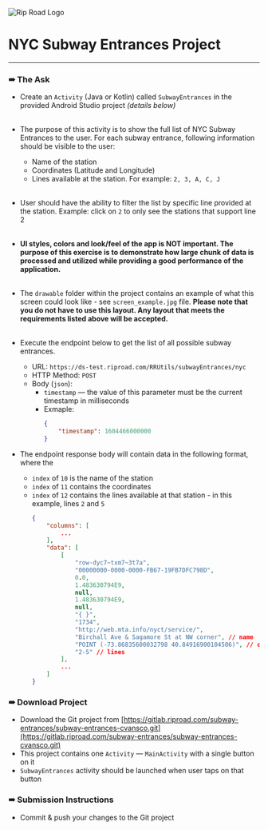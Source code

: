 ![Rip Road Logo](https://fileshare.riproad.com/riproad-logo-sm.png)
# NYC Subway Entrances Project
---


### ➠ The Ask
- Create an `Activity` (Java or Kotlin) called `SubwayEntrances` in the provided Android Studio project *(details below)*<br/><br/>

- The purpose of this activity is to show the full list of NYC Subway Entrances to the user. For each subway entrance, following information should be visible to the user:
    - Name of the station
    - Coordinates (Latitude and Longitude)
    - Lines available at the station. For example: `2, 3, A, C, J`<br/><br/>

- User should have the ability to filter the list by specific line provided at the station. Example: click on `2` to only see the stations that support line 2<br/><br/>

- **UI styles, colors and look/feel of the app is NOT important. The purpose of this exercise is to demonstrate how large chunk of data is processed and utilized while providing a good performance of the application.**<br/><br/>

- The `drawable` folder within the project contains an example of what this screen could look like - see `screen_example.jpg` file. **Please note that you do not have to use this layout. Any layout that meets the requirements listed above will be accepted.**<br/><br/>

- Execute the endpoint below to get the list of all possible subway entrances.
    - URL: `https://ds-test.riproad.com/RRUtils/subwayEntrances/nyc`
    - HTTP Method: `POST`
    - Body (`json`):
        - `timestamp` — the value of this parameter must be the current timestamp in milliseconds
        - Exmaple:
            ```json
            {
                "timestamp": 1604466000000
            }
            ```

- The endpoint response body will contain data in the following format, where the
    - `index` of `10` is the name of the station
    - `index` of `11` contains the coordinates
    - `index` of `12` contains the lines available at that station - in this example, lines `2` and `5`
        ```json
        {
            "columns": [
                ...
            ],
            "data": [
                [
                    "row-dyc7~txm7~3t7a",
                    "00000000-0000-0000-FB67-19FB7DFC798D",
                    0.0,
                    1.483630794E9,
                    null,
                    1.483630794E9,
                    null,
                    "{ }",
                    "1734",
                    "http://web.mta.info/nyct/service/",
                    "Birchall Ave & Sagamore St at NW corner", // name
                    "POINT (-73.86835600032798 40.84916900104506)", // coordinates
                    "2-5" // lines
                ],
                ...
            ]   
        }
        ```


### ➠ Download Project
- Download the Git project from [https://gitlab.riproad.com/subway-entrances/subway-entrances-cvansco.git](https://gitlab.riproad.com/subway-entrances/subway-entrances-cvansco.git)
- This project contains one `Activity` — `MainActivity` with a single button on it
- `SubwayEntrances` activity should be launched when user taps on that button


### ➠ Submission Instructions
- Commit & push your changes to the Git project